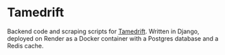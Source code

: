 # Tamedrift
Backend code and scraping scripts for [Tamedrift](https://www.tamedrift.com/). Written in Django, deployed on Render as a Docker container with a Postgres database and a Redis cache.
